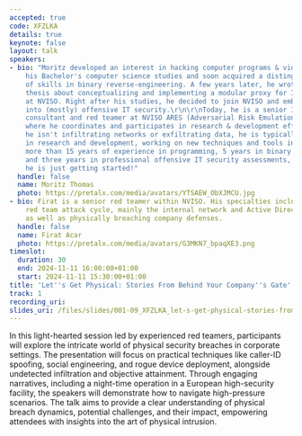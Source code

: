 ```yaml
---
accepted: true
code: XFZLKA
details: true
keynote: false
layout: talk
speakers:
- bio: "Moritz developed an interest in hacking computer programs & video games during
    his Bachelor's computer science studies and soon acquired a distinguished set
    of skills in binary reverse-engineering. A few years later, he wrote his Master's
    thesis about conceptualizing and implementing a modular proxy for IoT appliances
    at NVISO. Right after his studies, he decided to join NVISO and embark on a journey
    into (mostly) offensive IT security.\r\n\r\nToday, he is a senior IT security
    consultant and red teamer at NVISO ARES (Adversarial Risk Emulation & Simulation)
    where he coordinates and participates in research & development efforts. When
    he isn't infiltrating networks or exfiltrating data, he is typically knees deep
    in research and development, working on new techniques and tools in red teaming.\r\n\r\nWith
    more than 15 years of experience in programming, 5 years in binary reverse-engineering
    and three years in professional offensive IT security assessments, he feels like
    he is just getting started!"
  handle: false
  name: Moritz Thomas
  photo: https://pretalx.com/media/avatars/YTSAEW_ObXJMCU.jpg
- bio: Firat is a senior red teamer within NVISO. His specialties include the whole
    red team attack cycle, mainly the internal network and Active Directory part,
    as well as physically breaching company defenses.
  handle: false
  name: Firat Acar
  photo: https://pretalx.com/media/avatars/G3MKN7_bpaqXE3.png
timeslot:
  duration: 30
  end: 2024-11-11 16:00:00+01:00
  start: 2024-11-11 15:30:00+01:00
title: 'Let''s Get Physical: Stories From Behind Your Company''s Gate'
track: 1
recording_uri: 
slides_uri: /files/slides/001-09_XFZLKA_let-s-get-physical-stories-from-behind-your-company-s-gate.pdf
---
```


In this light-hearted session led by experienced red teamers, participants will explore the intricate world of physical security breaches in corporate settings.
The presentation will focus on practical techniques like caller-ID spoofing, social engineering, and rogue device deployment, alongside undetected infiltration and objective attainment.
Through engaging narratives, including a night-time operation in a European high-security facility, the speakers will demonstrate how to navigate high-pressure scenarios.
The talk aims to provide a clear understanding of physical breach dynamics, potential challenges, and their impact, empowering attendees with insights into the art of physical intrusion.